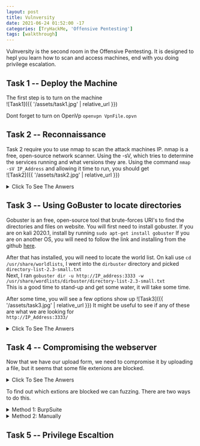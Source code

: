 ```yaml
---
layout: post
title: Vulnversity
date: 2021-06-24 01:52:00 -17
categories: [TryHackMe, 'Offensive Pentesting']
tags: [walkthrough]
---
```


Vulnversity is the second room in the Offensive Pentesting. It is designed to hepl you learn how to scan and access machines, end with you doing privilege escalation.
## Task 1 -- Deploy the Machine

The first step is to turn on the machine\
![Task1]({{ '/assets/task1.jpg' | relative_url }})

Dont forget to turn on OpenVp `openvpn VpnFile.opvn`


## Task 2 -- Reconnaissance
Task 2 require you to use nmap to scan the attack machines IP. nmap is a free, open-source network scanner. Using the -sV, which tries to determine the services running and what versions they are.
Using the command `nmap -sV IP_Address` and allowing it time to run, you should get\
![Task2]({{ '/assets/task2.jpg' | relative_url }})

<details>
    <summary>Click To See The Anwers</summary>

    Scan the box, how many ports are open? 6 <br>
    What version of the squid proxy is running on the machine? 3.5.12<br>
    How many ports will nmap scan if the flag -p-400 was used? 400<br>
    Using the nmap flag -n what will it not resolve? DNS<br>
    What is the most likely operating system this machine is running? Ubuntu<br>
    What port is the web server running on? 3333<br>
</details>

## Task 3 -- Using GoBuster to locate directories
Gobuster is an free, open-source tool that brute-forces URI's to find the directories and files on website.
You will first need to install gobuster. If you are on kali 2020.1, install by running `sudo apt-get install gobuster`
If you are on another OS, you will need to follow the link and installing from the github [here](https://github.com/OJ/gobuster).

After that has installed, you will need to locate the world list. On kali use `cd /usr/share/worldlists`, I went into the `dirbuster` directory and picked `directory-list-2.3-small.txt`<br>
Next, I ran `gobuster dir -u http://IP_address:3333 -w /usr/share/wordlists/dirbuster/directory-list-2.3-small.txt`<br>
This is a good time to stand-up and get some water, it will take some time.<br>

After some time, you will see a few options show up
![Task3]({{ '/assets/task3.jpg' | relative_url }})
It might be useful to see if any of these are what we are looking for<br>
`http://IP_Address:3333/`

<details>
    <summary>Click To See The Anwers</summary>
    What is the directory that has an upload form page? /internal/
</details>

## Task 4 -- Compromising the webserver
Now that we have our upload form, we need to compromise it by uploading a file, but it seems that some file extenions are blocked.
<details>
    <summary>Click To See The Anwers</summary>
    what common extension seems to be blocked? .php
</details>

To find out which extions are blocked we can fuzzing. There are two ways to do this.
<details>
    <summary>Method 1: BurpSuite</summary>
    To use burp, we first need to launch it, I just use the present untill I get to this page
    ![Task4]({{ '/assets/task4.jpg' | relative_url }})
    At the top, click on the proxy tab and make sure Intercept is on
    ![Task4.1]({{ '/assets/task4.1.jpg' | relative_url }})
    Next we need to configure our browser to use burp's proxy, in Firefox click the 3 line in the top right and mouse down to `Preferences`, in the prefernce menu search bar type in `proxy`, and click the online option. Burp's proxy address is `127.0.0.1`. You will need to type that in under the manual proxy config option
    ![Task4.2]({{ '/assets/task4.2.jpg' | relative_url }})
    Then click OK.
    Now go back to the upload form page again. `http://IP_Address:3333/internal/`
    You will notice that it will not load, that is normal. Burp has captured the request and it waiting for you. Go back to burp and click on the foward button
    
</details>
<details>
    <summary>Method 2: Manually</summary>
    what common extension seems to be blocked? .php
</details>

## Task 5 -- Privilege Escaltion